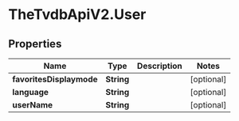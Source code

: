 # TheTvdbApiV2.User

## Properties
Name | Type | Description | Notes
------------ | ------------- | ------------- | -------------
**favoritesDisplaymode** | **String** |  | [optional] 
**language** | **String** |  | [optional] 
**userName** | **String** |  | [optional] 


